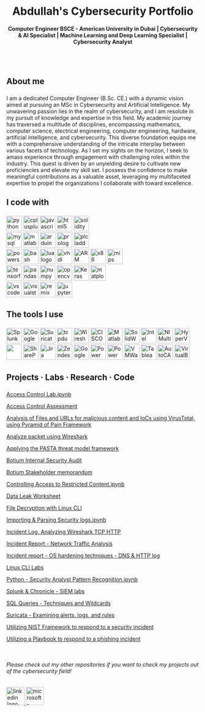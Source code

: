 ###

<h1 align="center">Abdullah's Cybersecurity Portfolio</h1>
<h4 align="center">Computer Engineer BSCE - American University in Dubai | Cybersecurity & AI Specialist | Machine Learning and Deep Learning Specialist | Cybersecurity Analyst</h3>
<br>
<br>

###

<h2 align="left">About me</h2>

###

<p align="left">
I am a dedicated Computer Engineer (B.Sc. CE.) with a dynamic vision aimed at pursuing an MSc in Cybersecurity 
and Artificial Intelligence. My unwavering passion lies in the realm of cybersecurity, and I am resolute in my pursuit 
of knowledge and expertise in this field. My academic journey has traversed a multitude of disciplines, encompassing 
mathematics, computer science, electrical engineering, computer engineering, hardware, artificial intelligence, and 
cybersecurity. This diverse foundation equips me with a comprehensive understanding of the intricate interplay 
between various facets of technology. 
As I set my sights on the horizon, I seek to amass experience through engagement with challenging roles within the 
industry. This quest is driven by an unyielding desire to cultivate new proficiencies and elevate my skill set. I possess 
the confidence to make meaningful contributions as a valuable asset, leveraging my multifaceted expertise to propel 
the organizations I collaborate with toward excellence.</p>


<h2 align="left">I code with</h2>

###

<div align="left">
  <img src="https://img.shields.io/badge/Python-3776AB?logo=python&logoColor=white&style=for-the-badge" height="40" alt="python logo"  />
  <img src="https://img.shields.io/badge/C++-00599C?logo=cplusplus&logoColor=white&style=for-the-badge" height="40" alt="cplusplus logo"  />
  <img src="https://img.shields.io/badge/JavaScript-F7DF1E?logo=javascript&logoColor=black&style=for-the-badge" height="40" alt="javascript logo"  />
  <img src="https://img.shields.io/badge/HTML5-E34F26?logo=html5&logoColor=white&style=for-the-badge" height="40" alt="html5 logo"  />
  <img src="https://img.shields.io/badge/Solidity-363636?logo=solidity&logoColor=white&style=for-the-badge" height="40" alt="solidity logo"  />
  
  <br>
  <img src="https://img.shields.io/badge/MySQL-4479A1?logo=mysql&logoColor=white&style=for-the-badge" height="40" alt="mysql logo"  />
  <img src="https://logos-world.net/wp-content/uploads/2020/12/MATLAB-Symbol.jpg" height="40" alt="matlab"  />
  <img src="https://img.shields.io/badge/Arduino-00979D?logo=arduino&logoColor=white&style=for-the-badge" height="40" alt="arduino logo"  />
  <img src="https://hackr.io/tutorials/learn-prolog/og_image" height="40" alt="prolog logo"  />
  <img src="https://play-lh.googleusercontent.com/podH2rtQOsOCbaeDbqZPFqNR1WYRG9fpgp-W2HrIEnGNcvrY4P0RA_EmXj2Wzm__bCs" height="40" alt="plc ladder logic"  />
  
  <br>
  <img src="https://img.shields.io/badge/PowerShell-5391FE?logo=powershell&logoColor=black&style=for-the-badge" height="40" alt="powershell logo"  />
  <img src="https://img.shields.io/badge/GNU Bash-4EAA25?logo=gnubash&logoColor=white&style=for-the-badge" height="40" alt="bash logo"  />
  <img src="https://img.shields.io/badge/Lua-2C2D72?logo=lua&logoColor=white&style=for-the-badge" height="40" alt="lua logo"  />
  <img src="https://is5-ssl.mzstatic.com/image/thumb/Purple122/v4/b4/8e/1f/b48e1f2c-cabf-9ace-2c03-71047e2df0fe/AppIcon-0-0-1x_U007emarketing-0-0-0-4-0-0-sRGB-0-0-0-GLES2_U002c0-512MB-85-220-0-0.png/512x512bb.jpg" height="40" alt="vhdl"  />
  <img src="https://i0.wp.com/1.bp.blogspot.com/-O6lze7Pfhu8/WXxPn9NRuYI/AAAAAAAAAEU/071HVDoxCUsStEgLwakKwHd7zHzWqY3tQCPcBGAYYCw/s1600/arm-logo-100263008-carousel.png?ssl=1" height="40" alt="ARM x86"  />
  <img src="https://assets.exercism.io/tracks/x86-64-assembly-hex-turquoise.png" height="40" alt="x86"  />
  <img src="https://images.anandtech.com/doci/12699/logo_678x452.png" height="40" alt="mips"  />
  
  <br>
  <img src="https://img.shields.io/badge/TensorFlow-FF6F00?logo=tensorflow&logoColor=black&style=for-the-badge" height="40" alt="tensorflow logo"  />
  <img src="https://img.shields.io/badge/pandas-150458?logo=pandas&logoColor=white&style=for-the-badge" height="40" alt="pandas logo"  />
  <img src="https://img.shields.io/badge/NumPy-013243?logo=numpy&logoColor=white&style=for-the-badge" height="40" alt="numpy logo"  />
  <img src="https://img.shields.io/badge/OpenCV-5C3EE8?logo=opencv&logoColor=white&style=for-the-badge" height="40" alt="opencv logo"  />
  <img src="https://keras.io/img/logo.png" height="40" alt="Keras"  />
  <img src="https://matplotlib.org/stable/_images/sphx_glr_logos2_003.png" height="40" alt="matplotlib"  />
  

  <br>
  <img src="https://img.shields.io/badge/Visual Studio Code-007ACC?logo=visualstudiocode&logoColor=white&style=for-the-badge" height="40" alt="vscode logo"  />
  <img src="https://img.shields.io/badge/Visual Studio-5C2D91?logo=visualstudio&logoColor=white&style=for-the-badge" height="40" alt="visualstudio logo"  />
  <img src="https://img.shields.io/badge/Remix-000000?logo=remix&logoColor=white&style=for-the-badge" height="40" alt="remix logo"  />
  <img src="https://img.shields.io/badge/Jupyter-F37626?logo=jupyter&logoColor=black&style=for-the-badge" height="40" alt="jupyter logo"  />

</div>

###

<h2 align="left">The tools I use</h2>

###

<div align="left">
  <img src="https://i.imgur.com/QIjqcME.png" height="40" alt="Splunk"  />
  <img src="https://www.vmray.com/wp-content/uploads/2022/11/chronicle_logo.png" height="40" alt="Google Chronicle"  />
  <img src="https://suricata.io/wp-content/uploads/2022/01/LogoHoriz-SuricataFinal-4-translucent.png" height="40" alt="Suricata"  />
  <img src="https://upload.wikimedia.org/wikipedia/commons/thumb/3/39/Tcpdump%26libpcap.svg/1280px-Tcpdump%26libpcap.svg.png" height="40" alt="tcpdump"  />
  <img src="https://i.imgur.com/ocQGOBT.png" height="40" alt="Wireshark"  />
  <img src="https://i.imgur.com/Op3iZ22.png" height="40" alt="CISCO Packet Tracer"  />
  
  <img src="https://aits.unt.edu/sites/default/files/matlab-simulink-logo.png" height="40" alt="Matlab Simulink"  />
  <img src="https://i.imgur.com/RXBh3Zt.png" height="40" alt="SolidWorks"  />
  <img src="https://rahim-soft.com/wp-content/uploads/2017/06/Quartus_prime_design_suite-500x150.jpg" height="40" alt="Intel Quartus"  />
  <img src="https://i.imgur.com/4uD7eMT.png" height="40" alt="NI Multisim"  />
  <img src="https://i.imgur.com/sQ7Urq6.png" height="40" alt="HyperV"  />
  <img src="" height="40" alt=""  />
  <img src="https://i.imgur.com/5SWuAVw.png" height="40" alt="SharePoint"  />
  <img src="https://i.imgur.com/qVCFfUt.png" height="40" alt="Jira"  />
  <img src="https://logos-world.net/wp-content/uploads/2021/07/Zendesk-Emblem.png" height="40" alt="Zendesk"  />
  <img src="https://i.imgur.com/nzhs8kC.png" height="40" alt="Google Data Studio"  />
  <img src="https://pei.com/wp-content/uploads/2016/08/maxresdefaultreduced.jpg" height="40" alt="Power BI"  />
  <img src="https://smartbridge.com/automation/wp-content/uploads/sites/5/Power-Automate-22.png" height="40" alt="Power Automate"  />
  <img src="https://www.cloudcomputing-news.net/wp-content/uploads/sites/2/2022/02/vmware-logo.png" height="40" alt="VMWare"  />
  <img src="https://c.na65.content.force.com/servlet/servlet.ImageServer?id=0150h000003yI74AAE&oid=00DE0000000c48tMAA" height="40" alt="Tableau"  />
  <img src="https://upload.wikimedia.org/wikipedia/commons/6/61/AutoCAD-logo.png" height="40" alt="AutoCAD"  />
  <img src="https://1000logos.net/wp-content/uploads/2020/08/VirtualBox-Logo.png" height="40" alt="VirtualBox"  />
  <br>

</div>

###

<h2 align="left">Projects · Labs · Research · Code</h2>

###


[Access Control Lab.ipynb](Access%20Control%20Lab.ipynb)

[Access Control Assessment](Access%20Control%20Assessment.pdf)

[Analysis of Files and URLs for malicious content and IoCs using VirusTotal, using Pyramid of Pain Framework](Analysis%20of%20Files%20and%20URLs%20for%20malicious%20content%20and%20IoCs%20using%20VirusTotal,%20using%20Pyramid%20of%20Pain%20Framework.pdf)

[Analyze packet using Wireshark](Analyze%20packet%20using%20Wireshark.pdf)

[Applying the PASTA threat model framework](Applying%20the%20PASTA%20threat%20model%20framework.pdf)

[Botium Internal Security Audit](Botium,%20Internal%20Security%20Audit.pdf)

[Botium Stakeholder memorandum](Botium%20Stakeholder%20memorandum.pdf)

[Controlling Access to Restricted Content.ipynb](Controlling%20Access%20to%20Restricted%20Content.ipynb)

[Data Leak Worksheet](Data%20Leak%20Worksheet.pdf)

[File Decryption with Linux CLI](File%20Decryption%20with%20Linux%20CLI.pdf)

[Importing & Parsing Security logs.ipynb](Importing%20&%20Parsing%20Security%20logs.ipynb)

[Incident Log, Analyzing Wireshark TCP HTTP](Incident%20Log,%20Analyzing%20Wireshark%20TCP%20HTTP.pdf)

[Incident Report - Network Traffic Analysis](Incident%20Report%20-%20Network%20Traffic%20Analysis.pdf)

[Incident report - OS hardening techniques - DNS & HTTP log](Incident%20report%20-%20OS%20hardening%20techniques%20-%20DNS%20&%20HTTP%20log.pdf)

[Linux CLI Labs](Linux%20CLI%20Labs.pdf)

[Python - Security Analyst Pattern Recognition.ipynb](Python%20Pattern%20Recognition.ipynb)

[Splunk & Chronicle - SIEM labs](SIEM%20labs.pdf)

[SQL Queries - Techniques and Wildcards](SQL%20Queries%20-%20Techniques%20and%20Wildcards.pdf)

[Suricata - Examining alerts, logs, and rules](Suricata%20Lab%20-%20Examining%20alerts,%20logs,%20and%20rules.pdf)

[Utilizing NIST Framework to respond to a security incident](Utilizing%20NIST%20Framework%20to%20respond%20to%20a%20security%20incident.pdf)

[Utilizing a Playbook to respond to a phishing incident](Utilizing%20a%20Playbook%20to%20respond%20to%20a%20phishing%20incident.pdf)

<br>



<h6 align="left"> Please check out my other repositories if you want to check my projects out of the cybersecurity field!  </h6>

###

<h2 align="left"></h2>
<div align="left">
  <a href="https://www.linkedin.com/in/abdullah-hassan-99516523a/" target="_blank">
    <img src="https://img.shields.io/static/v1?message=LinkedIn&logo=linkedin&label=&color=0077B5&logoColor=white&labelColor=&style=flat" height="47" alt="linkedin logo"  />
  </a>
  <a href="mailto:eng.abdullahmourad@gmail.com" target="_blank">
    <img src="https://img.shields.io/badge/Gmail-D14836?style=for-the-badge&logo=gmail&logoColor=white" height="47" alt="microsoft-outlook logo"  />
  </a>
</div>

###
